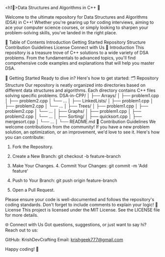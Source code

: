 
<h1🚀>Data Structures and Algorithms in C++ 🚀</h1>

Welcome to the ultimate repository for Data Structures and Algorithms (DSA) in C++! Whether you're gearing up for coding interviews, aiming to ace your computer science courses, or simply looking to sharpen your problem-solving skills, you've landed in the right place.

🌟 Table of Contents
Introduction
Getting Started
Repository Structure
Contribution Guidelines
License
Connect with Us
📝 Introduction
This repository is a treasure trove of C++ solutions to a wide variety of DSA problems. From the fundamentals to advanced topics, you'll find comprehensive code examples and explanations that will help you master DSA.

🚀 Getting Started
Ready to dive in? Here's how to get started:
🗂️ Repository Structure
Our repository is neatly organized into directories based on different data structures and algorithms. Each directory contains C++ files solving specific problems.
DSA-in-CPP/
│
├── Arrays/
│   ├── problem1.cpp
│   ├── problem2.cpp
│   └── ...
│
├── LinkedLists/
│   ├── problem1.cpp
│   ├── problem2.cpp
│   └── ...
│
├── Trees/
│   ├── problem1.cpp
│   ├── problem2.cpp
│   └── ...
│
├── Graphs/
│   ├── problem1.cpp
│   ├── problem2.cpp
│   └── ...
│
├── Sorting/
│   ├── quicksort.cpp
│   ├── mergesort.cpp
│   └── ...
│
└── README.md
🤝 Contribution Guidelines
We welcome contributions from the community! If you have a new problem solution, an optimization, or an improvement, we'd love to see it. Here's how you can contribute:

1. Fork the Repository.

2. Create a New Branch:
git checkout -b feature-branch
3. Make Your Changes.
   4.  Commit Your Changes:
    git commit -m 'Add feature'
5. Push to Your Branch:
 git push origin feature-branch
6. Open a Pull Request.

Please ensure your code is well-documented and follows the repository's coding standards. Don't forget to include comments to explain your logic!
📜 License
This project is licensed under the MIT License. See the LICENSE file for more details.

🌐 Connect with Us
Got questions, suggestions, or just want to say hi? Reach out to us:

GitHub: KrishDevCrafting
Email: krishgeek777@gmail.com

Happy coding! 🌟



